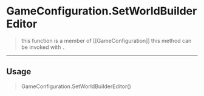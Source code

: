 # GameConfiguration.SetWorldBuilderEditor
> this function is a member of [[GameConfiguration]]
> this method can be invoked with `.`
-----
## Usage
> GameConfiguration.SetWorldBuilderEditor()
